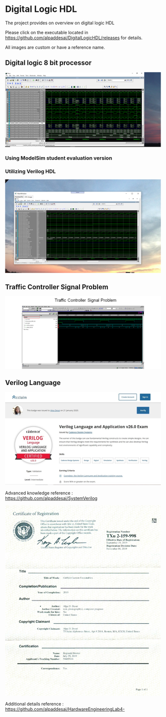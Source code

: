 # Digital Logic HDL

The project provides on overview on digital logic HDL

Please click on the executable located in https://github.com/alpaddesai/DigitalLogicHDL/releases for details. 

All images are custom or have a reference name.

## Digital logic 8 bit processor
![image](CPUImage.png)

### Using ModelSim student evaluation version
### Utilizing Verilog HDL
![image](DigitalLogicCPUImage.png)

## Traffic Controller Signal Problem
![image](TrafficControllerExample.png)

## Verilog Language
![image](VerilogLanguageandApplication.jpg)

Advanced knowledge reference : https://github.com/alpaddesai/SystemVerilog

![image](USCopyrightCertificateofRegistration.png)

Additional details reference : https://github.com/alpaddesai/HardwareEngineeringLab4-
